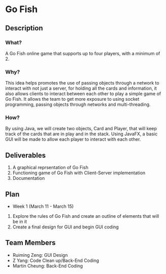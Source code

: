 # Go Fish
## Description
### What?
A Go Fish online game that supports up to four players, with a minimum of 2. 
### Why?
This idea helps promotes the use of passing objects through a network to interact with not just a server, for holding all the cards and information, it also allows clients to interact between each other to play a simple game of Go Fish. It allows the team to get more exposure to using socket programming, passing objects through networks and multi-threading.
### How?
By using Java, we will create two objects, Card and Player, that will keep track of the cards that are in play and in the stack. Using JavaFX, a basic GUI will be made to allow each player to interact with each other.
## Deliverables
1. A graphical reprsentation of Go Fish
2. Functioning game of Go Fish with Client-Server implementation
3. Documentation 
## Plan
* Week 1 (March 11 - March 15)
1. Explore the rules of Go Fish and create an outline of elements that will be in it
2. Create a final design for GUI and begin GUI coding
## Team Members
- Ruiming Zeng: GUI Design
- Z Yang: Code Clean up/Back-End Coding
- Martin Cheung: Back-End Coding
